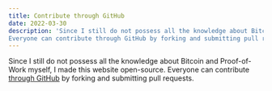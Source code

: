 ```yaml
---
title: Contribute through GitHub
date: 2022-03-30
description: 'Since I still do not possess all the knowledge about Bitcoin and Proof-of-Work myself, I made this website open-source.
Everyone can contribute through GitHub by forking and submitting pull requests.'
---
```


Since I still do not possess all the knowledge about Bitcoin and Proof-of-Work myself, I made this website open-source.
Everyone can contribute [through GitHub](https://github.com/dsbaars/whyproofof.work) by forking and submitting pull requests.